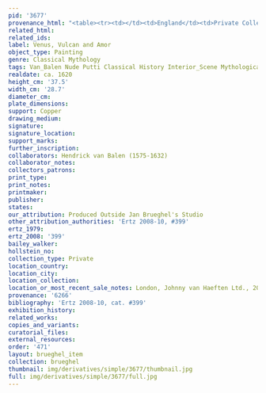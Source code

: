 ```yaml
---
pid: '3677'
provenance_html: "<table><tr><td></td><td>England</td><td>Private Collection</td></tr></table>"
related_html: 
related_ids: 
label: Venus, Vulcan and Amor
object_type: Painting
genre: Classical Mythology
tags: Van_Balen Nude Putti Classical History Interior_Scene Mythological Flowers
realdate: ca. 1620
height_cm: '37.5'
width_cm: '28.7'
diameter_cm: 
plate_dimensions: 
support: Copper
drawing_medium: 
signature: 
signature_location: 
support_marks: 
further_inscription: 
collaborators: Hendrick van Balen (1575-1632)
collaborator_notes: 
collectors_patrons: 
print_type: 
print_notes: 
printmaker: 
publisher: 
states: 
our_attribution: Produced Outside Jan Brueghel's Studio
other_attribution_authorities: 'Ertz 2008-10, #399'
ertz_1979: 
ertz_2008: '399'
bailey_walker: 
hollstein_no: 
collection_type: Private
location_country: 
location_city: 
location_collection: 
location_or_most_recent_sale_notes: London, Johnny van Haeften Ltd., 2004
provenance: '6266'
bibliography: 'Ertz 2008-10, cat. #399'
exhibition_history: 
related_works: 
copies_and_variants: 
curatorial_files: 
external_resources: 
order: '471'
layout: brueghel_item
collection: brueghel
thumbnail: img/derivatives/simple/3677/thumbnail.jpg
full: img/derivatives/simple/3677/full.jpg
---
```

